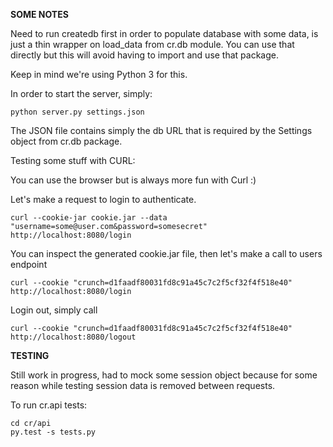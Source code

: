 **SOME NOTES**

Need to run createdb first in order to populate database with some data, is just a thin wrapper on load_data from cr.db
module. You can use that directly but this will avoid having to import and use that package.

Keep in mind we're using Python 3 for this.

In order to start the server, simply:

```
python server.py settings.json
```

The JSON file contains simply the db URL that is required by the Settings object from cr.db package.

Testing some stuff with CURL:

You can use the browser but is always more fun with Curl :)

Let's make a request to login to authenticate.

```
curl --cookie-jar cookie.jar --data "username=some@user.com&password=somesecret" http://localhost:8080/login
```

You can inspect the generated cookie.jar file, then let's make a call to users endpoint

```
curl --cookie "crunch=d1faadf80031fd8c91a45c7c2f5cf32f4f518e40" http://localhost:8080/login
```

Login out, simply call

```
curl --cookie "crunch=d1faadf80031fd8c91a45c7c2f5cf32f4f518e40" http://localhost:8080/logout
```

**TESTING**

Still work in progress, had to mock some session object because for some reason while testing session data is removed 
between requests.

To run cr.api tests:

```
cd cr/api
py.test -s tests.py
```

